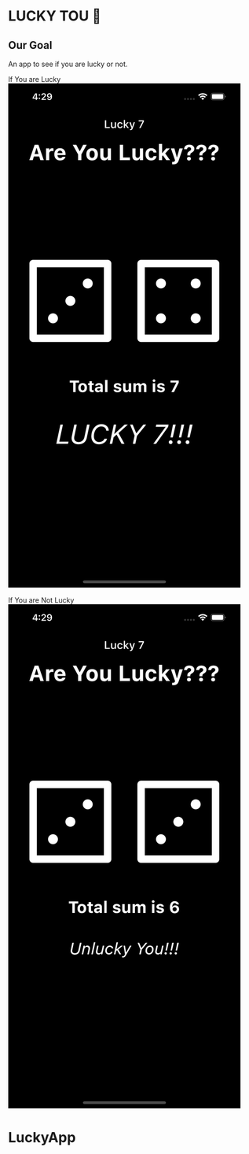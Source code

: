 
# LUCKY TOU 🎲

## Our Goal

An app to see if you are lucky or not.

If You are Lucky
![Lucky](https://github.com/Harsh23Kashyap/LuckyApp/blob/main/Simulator%20Screen%20Shot%20-%20iPhone%2013%20Pro%20Max%20-%202022-02-13%20at%2016.29.22.png)


If You are Not Lucky
![Lucky](https://github.com/Harsh23Kashyap/LuckyApp/blob/main/Simulator%20Screen%20Shot%20-%20iPhone%2013%20Pro%20Max%20-%202022-02-13%20at%2016.29.25.png)
# LuckyApp
